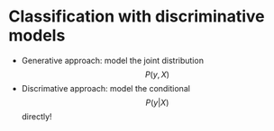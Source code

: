 # Classification with discriminative models


* Generative approach: model the joint distribution $$P(y, X)$$
* Discrimative approach: model the conditional $$P(y|X)$$ directly!

